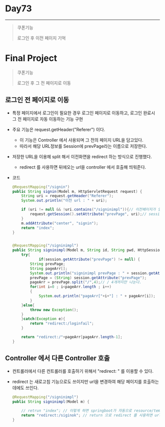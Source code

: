 # Day73

---

> 쿠폰기능 
>
> 로그인 후 이전 페이지 기억 

# Final Project

>쿠폰기능 
>
>로그인 후 그 전 페이지로 이동

## 로그인 전 페이지로 이동 

- 특정 페이지에서 로그인이 필요한 경우 로그인 페이지로 이동하고, 로그인 완료시 그 전 페이지로 자동 이동하는 기능 구현 

- 주요 기능은 request.getHeader("Referer") 이다. 

  - 이 기능은 Controller 에서 사용되며 그 전의 페이지 URL을 담고있다.
  - 따라서 해당 URL정보를 Session에 prevPage라는 이름으로 저장한다. 

- 저장한 URL을 이용헤 split 해서 이전화면을 redirect 하는 방식으로 진행했다. 

  - redirect 를 사용하면 뒤에오는 url을 controller 에서 호출해 띄워준다. 

- 코드

  ```java
  @RequestMapping("/signin")
  public String signin(Model m, HttpServletRequest request) {
      String uri = request.getHeader("Referer");
      System.out.println("이전 url : " + uri);
  
      if (uri != null && !uri.contains("/signinimpl")){// 이전페이지가 있으면 실행 
          request.getSession().setAttribute("prevPage", uri);// session에 prevPage 변수에 이전페이지 url 기억 
      }
      m.addAttribute("center", "signin");
      return "index";
  }
  
  
  @RequestMapping("/signinimpl")
  public String signinimpl(Model m, String id, String pwd, HttpSession session) {
      try{
              if(session.getAttribute("prevPage") != null) {
          String prevPage;
          String pageArr[];
          System.out.println("signinimpl prevPage : " + session.getAttribute("prevPage"));
          prevPage = (String) session.getAttribute("prevPage");
          pageArr = prevPage.split("/",4);// / 4개까지만 나눈다.  
          for(int i=0 ; i<pageArr.length ; i++)
          {
              System.out.println("pageArr["+i+"] : " + pageArr[i]);
          }
      }else{
          throw new Exception();
      }
      }catch(Exception e){
          return "redirect:/loginfail";
      }
  
      return "redirect:/"+pageArr[pageArr.length-1];
  }
  ```


## Controller 에서 다른 Controller 호출

- 컨트롤러에서 다른 컨트롤러를 호출하기 위해서 "redirect: " 를 이용할 수 있다. 

- redirect 는 새로고침 기능으로도 쓰이지만 url을 변경하여 해당 페이지를 호출하는데에도 쓰인다. 

  ```java
  @RequestMapping("/signinimpl")
  public String signinimpl(Model m) {
      
      // retrun "index"; // 이렇게 하면 springboot가 자동으로 resource/templates 경로에 있는 index.html 파일을 호출한다. 
      return "redirect:/siginok"; // return 으로 redirect 를 사용하면 url 을 새로고침하는 것이기 때문에 Controller에서 /siginok 을 Mapping 하고있는 곳을 호출한다. 
  }
  
  ```

  
